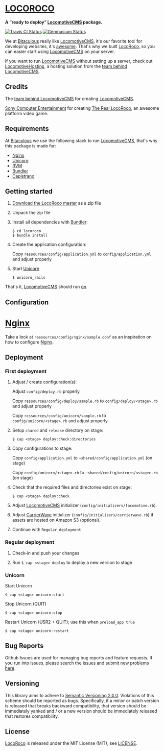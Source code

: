 [LOCOROCO](http://bitaculous.github.io/locoroco "LocoRoco")
===========================================================

**A “ready to deploy” [LocomotiveCMS](http://locomotivecms.com "An open source CMS for Rails") package.**

[![Travis CI Status](https://travis-ci.org/bitaculous/locoroco.svg)](http://travis-ci.org/bitaculous/locoroco) [![Gemnasium Status](https://gemnasium.com/bitaculous/locoroco.svg)](https://gemnasium.com/bitaculous/locoroco)

We at [Bitaculous](http://bitaculous.com "It's all about the bits, baby!") really like
[LocomotiveCMS](http://locomotivecms.com "An open source CMS for Rails"), it's our favorite tool for developing websites,
it's [awesome](http://www.locomotivecms.com/features "LocomotiveCMS features"). That's why we built
[LocoRoco](http://bitaculous.github.io/locoroco "A “ready to deploy” LocomotiveCMS package."), so you can easier start
using [LocomotiveCMS](http://locomotivecms.com "An open source CMS for Rails") on your server.

If you want to run [LocomotiveCMS](http://locomotivecms.com "An open source CMS for Rails") without setting up a server,
check out [LocomotiveHosting](https://locomotivehosting.com "Host your LocomotiveCMS website here."), a hosting solution
from the [team behind LocomotiveCMS](http://locomotivecms.com/crew "The crew behind LocomotiveCMS").

Credits
-------

The [team behind LocomotiveCMS](http://locomotivecms.com/crew "The crew behind LocomotiveCMS") for creating
[LocomotiveCMS](http://locomotivecms.com "An open source CMS for Rails").

[Sony Computer Entertainment](http://www.scei.co.jp/index_e.html "Sony Computer Entertainment") for creating
[The Real LocoRoco](http://en.wikipedia.org/wiki/LocoRoco "LocoRoco"), an awesome platform video game.

Requirements
------------

At [Bitaculous](http://bitaculous.com "It's all about the bits, baby!") we use the following stack to run
[LocomotiveCMS](http://locomotivecms.com "An open source CMS for Rails"), that's why this package is made for:

* [Nginx](http://nginx.org "A free, open-source, high-performance HTTP server and reverse proxy")
* [Unicorn](http://unicorn.bogomips.org "Rack HTTP server for fast clients and Unix")
* [RVM](https://rvm.io "Ruby Version Manager")
* [Bundler](http://bundler.io "The best way to manage a Ruby application's gems")
* [Capistrano](http://capistranorb.com "A remote server automation and deployment tool written in Ruby.")

Getting started
---------------

1. [Download the LocoRoco master](https://github.com/bitaculous/locoroco/archive/master.zip "Download the LocoRoco master as a zip file")
as a zip file

2. Unpack the zip file

3. Install all dependencies with [Bundler](http://bundler.io "The best way to manage a Ruby application's gems"):

    ```
    $ cd locoroco
    $ bundle install
    ```

4. Create the application configuration:

    Copy `ressources/config/application.yml` to `config/application.yml` and adjust properly

5. Start [Unicorn](http://unicorn.bogomips.org "Rack HTTP server for fast clients and Unix"):

    ```
    $ unicorn_rails
    ```

That's it, [LocomotiveCMS](http://locomotivecms.com "An open source CMS for Rails") should run [on](http://0.0.0.0:8080 "LocomotiveCMS installation").

Configuration
-------------

# [Nginx](http://nginx.org "A free, open-source, high-performance HTTP server and reverse proxy")

Take a look at `ressources/config/nginx/sample.conf` as an inspiration on how to configure [Nginx](http://nginx.org "A free, open-source, high-performance HTTP server and reverse proxy").

Deployment
----------

### First deployment

1. Adjust / create configuration(s):

    Adjust `config/deploy.rb` properly

    Copy `ressources/config/deploy/sample.rb` to `config/deploy/<stage>.rb` and adjust properly

    Copy `ressources/config/unicorn/sample.rb` to `config/unicorn/<stage>.rb` and adjust properly

2. Setup `shared` and `release` directory on stage:

    ```
    $ cap <stage> deploy:check:directories
    ```

3. Copy configurations to stage:

    Copy `config/application.yml` to `~shared/config/application.yml` (on stage)

    Copy `config/unicorn/<stage>.rb` to `~shared/config/unicorn/<stage>.rb` (on stage)

4. Check that the required files and directories exist on stage:

    ```
    $ cap <stage> deploy:check
    ```

5. Adjust [LocomotiveCMS](http://locomotivecms.com "An open source CMS for Rails") initializer
(`config/initializers/locomotive.rb`).

6. Adjust [CarrierWave](https://github.com/carrierwaveuploader/carrierwave "Classier solution for file uploads for Rails, Sinatra and other Ruby web frameworks")
initializer (`config/initializers/carrierwave.rb`) if assets are hosted on Amazon S3 (optional).

7. Continue with `Regular deployment`

### Regular deployment

1. Check-in and push your changes

2. Run ```$ cap <stage> deploy``` to deploy a new version to stage

### Unicorn

Start Unicorn

```
$ cap <stage> unicorn:start
```

Stop Unicorn (QUIT)

```
$ cap <stage> unicorn:stop
```

Restart Unicorn (USR2 + QUIT); use this when `preload_app true`

```
$ cap <stage> unicorn:restart
```

Bug Reports
-----------

Github Issues are used for managing bug reports and feature requests. If you run into issues, please search the issues
and submit new problems [here](https://github.com/bitaculous/locoroco/issues "Github Issues").

Versioning
----------

This library aims to adhere to [Semantic Versioning 2.0.0][semver]. Violations of this scheme should be reported as bugs.
Specifically, if a minor or patch version is released that breaks backward compatibility, that version should be
immediately yanked and / or a new version should be immediately released that restores compatibility.

[semver]: http://semver.org

License
-------

[LocoRoco](http://bitaculous.github.io/locoroco "A “ready to deploy” LocomotiveCMS package.") is released under the MIT
License (MIT), see [LICENSE](https://raw.githubusercontent.com/bitaculous/locoroco/master/LICENSE "License").